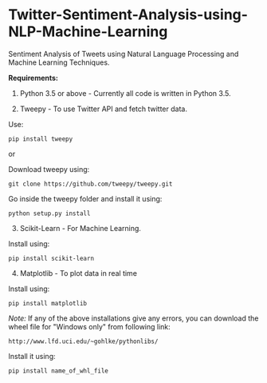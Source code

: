 # Twitter-Sentiment-Analysis-using-NLP-Machine-Learning

Sentiment Analysis of Tweets using Natural Language Processing and Machine Learning Techniques.

**Requirements:**

1. Python 3.5 or above - Currently all code is written in Python 3.5.

2. Tweepy - To use Twitter API and fetch twitter data.

Use:

```
pip install tweepy
```

or

Download tweepy using:

```
git clone https://github.com/tweepy/tweepy.git
```

Go inside the tweepy folder and install it using:

```
python setup.py install
```

3. Scikit-Learn - For Machine Learning.

Install using:

```
pip install scikit-learn
```

4. Matplotlib - To plot data in real time

Install using:

```
pip install matplotlib
```

*Note:* If any of the above installations give any errors, you can download the wheel file for "Windows only" from following link:

```
http://www.lfd.uci.edu/~gohlke/pythonlibs/
```

Install it using:

```
pip install name_of_whl_file
```

